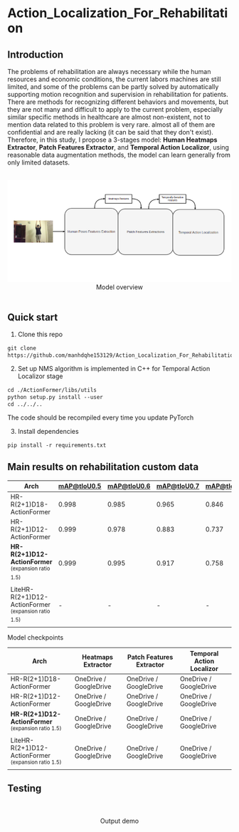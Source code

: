 # Action_Localization_For_Rehabilitation


## Introduction
The problems of rehabilitation are always necessary while the human resources and economic conditions, the current labors machines are still limited, and some of the problems can be partly solved by automatically supporting motion recognition and supervision in rehabilitation for patients. There are methods for recognizing different behaviors and movements, but they are not many and difficult to apply to the current problem, especially similar specific methods in healthcare are almost non-existent, not to mention data related to this problem is very rare. almost all of them are confidential and are really lacking (it can be said that they don't exist). Therefore, in this study, I propose a 3-stages model: **Human Heatmaps Extractor**, **Patch Features Extractor**, and **Temporal Action Localizor**, using reasonable data augmentation methods, the model can learn generally from only limited datasets.

<br>

<div align="center">
    <img src="./images/model_overview.png" width="600px" alt><br>
Model overview

</div>

<br>

## Quick start
1. Clone this repo
  ```
  git clone https://github.com/manhdqhe153129/Action_Localization_For_Rehabilitation.git
  ```
  
2. Set up NMS algorithm is implemented in C++ for Temporal Action Localizor stage
  ```
  cd ./ActionFormer/libs/utils
  python setup.py install --user
  cd ../../..
  ```
  The code should be recompiled every time you update PyTorch
  
3. Install dependencies
  ```
  pip install -r requirements.txt
  ```
  
## Main results on rehabilitation custom data
| Arch                                                        | mAP@tIoU0.5 | mAP@tIoU0.6 | mAP@tIoU0.7 | mAP@tIoU0.8 | mAP@tIoU0.9 | mAP@tIoU.3-.9 |
|-------------------------------------------------------------|-------------|-------------|-------------|-------------|-------------|---------------|
| HR-R(2+1)D18-ActionFormer                                   | 0.998       |     0.985   |  0.965      |  0.846      | 0.35        | 0.877         |
| HR-R(2+1)D12-ActionFormer                                   | 0.999       |     0.978   |  0.883      |  0.737      | 0.260       | 0.837         |
| **HR-R(2+1)D12-ActionFormer**<br><sup>(expansion ratio 1.5) | 0.999       |     0.995   |  0.917      |  0.758      | 0.499       | 0.881         |
| LiteHR-R(2+1)D12-ActionFormer<br><sup>(expansion ratio 1.5) | -           |     -       |  -          |  -          | -           | -             |
 
Model checkpoints

| Arch                                                        | Heatmaps Extractor     | Patch Features Extractor | Temporal Action Localizor |
|-------------------------------------------------------------|------------------------|--------------------------|---------------------------|
| HR-R(2+1)D18-ActionFormer                                   | OneDrive / GoogleDrive | OneDrive / GoogleDrive   | OneDrive / GoogleDrive    |
| HR-R(2+1)D12-ActionFormer                                   | OneDrive / GoogleDrive | OneDrive / GoogleDrive   | OneDrive / GoogleDrive    |
| **HR-R(2+1)D12-ActionFormer**<br><sup>(expansion ratio 1.5) | OneDrive / GoogleDrive | OneDrive / GoogleDrive   | OneDrive / GoogleDrive    |
| LiteHR-R(2+1)D12-ActionFormer<br><sup>(expansion ratio 1.5) | OneDrive / GoogleDrive | OneDrive / GoogleDrive   | OneDrive / GoogleDrive    |
  
## Testing
  

<br>

<div align="center">
    <img src="./images/output_demo.gif" width="600px" alt><br>
Output demo

</div>

<br>